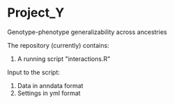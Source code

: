 # Project_Y
Genotype-phenotype generalizability across ancestries

The repository (currently) contains:
1. A running script "interactions.R"

Input to the script:
1. Data in anndata format 
2. Settings in yml format
